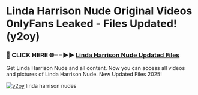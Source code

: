# Linda Harrison Nude Original Videos 0nlyFans Leaked - Files Updated! (y2oy)

<h3>🔴 CLICK HERE 🌐==►► <a href="https://tinyurl.com/4mcuefdz" rel="nofollow">Linda Harrison Nude Updated Files</a></h3>

Get Linda Harrison Nude and all content. Now you can access all videos and pictures of Linda Harrison Nude. New Updated Files 2025!

[![y2oy](https://i.imgur.com/StAQSOY.gif)](https://tinyurl.com/4mcuefdz)
linda harrison nudes